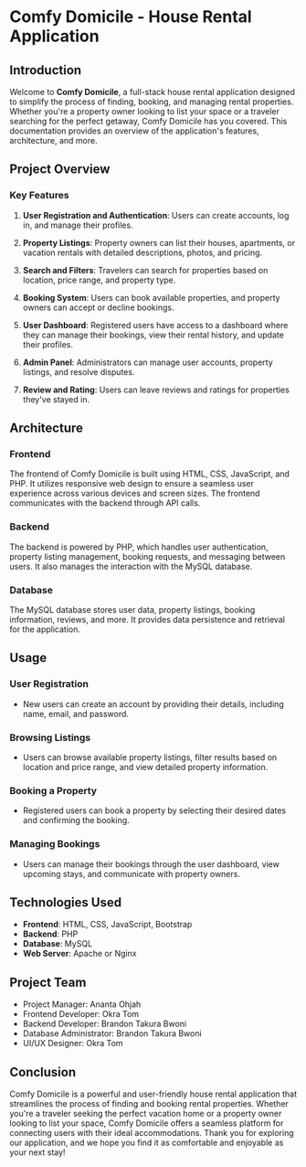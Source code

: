 # Comfy Domicile - House Rental Application

## Introduction

Welcome to **Comfy Domicile**, a full-stack house rental application designed to simplify the process of finding, booking, and managing rental properties. Whether you're a property owner looking to list your space or a traveler searching for the perfect getaway, Comfy Domicile has you covered. This documentation provides an overview of the application's features, architecture, and more.

## Project Overview

### Key Features

1. **User Registration and Authentication**: Users can create accounts, log in, and manage their profiles.

2. **Property Listings**: Property owners can list their houses, apartments, or vacation rentals with detailed descriptions, photos, and pricing.

3. **Search and Filters**: Travelers can search for properties based on location, price range, and property type.

4. **Booking System**: Users can book available properties, and property owners can accept or decline bookings.

5. **User Dashboard**: Registered users have access to a dashboard where they can manage their bookings, view their rental history, and update their profiles.

6. **Admin Panel**: Administrators can manage user accounts, property listings, and resolve disputes.

7. **Review and Rating**: Users can leave reviews and ratings for properties they've stayed in.


## Architecture

### Frontend

The frontend of Comfy Domicile is built using HTML, CSS, JavaScript, and PHP. It utilizes responsive web design to ensure a seamless user experience across various devices and screen sizes. The frontend communicates with the backend through API calls.

### Backend

The backend is powered by PHP, which handles user authentication, property listing management, booking requests, and messaging between users. It also manages the interaction with the MySQL database.

### Database

The MySQL database stores user data, property listings, booking information, reviews, and more. It provides data persistence and retrieval for the application.


## Usage

### User Registration

- New users can create an account by providing their details, including name, email, and password.

### Browsing Listings

- Users can browse available property listings, filter results based on location and price range, and view detailed property information.

### Booking a Property

- Registered users can book a property by selecting their desired dates and confirming the booking.

### Managing Bookings

- Users can manage their bookings through the user dashboard, view upcoming stays, and communicate with property owners.

## Technologies Used

- **Frontend**: HTML, CSS, JavaScript, Bootstrap
- **Backend**: PHP
- **Database**: MySQL
- **Web Server**: Apache or Nginx

## Project Team

- Project Manager: Ananta Ohjah
- Frontend Developer: Okra Tom  
- Backend Developer: Brandon Takura Bwoni
- Database Administrator: Brandon Takura Bwoni
- UI/UX Designer: Okra Tom

## Conclusion

Comfy Domicile is a powerful and user-friendly house rental application that streamlines the process of finding and booking rental properties. Whether you're a traveler seeking the perfect vacation home or a property owner looking to list your space, Comfy Domicile offers a seamless platform for connecting users with their ideal accommodations. Thank you for exploring our application, and we hope you find it as comfortable and enjoyable as your next stay!
